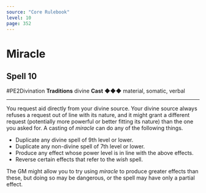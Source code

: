 ```yaml
---
source: "Core Rulebook"
level: 10
page: 352
---
```


# Miracle
## Spell 10
#PE2Divination 
**Traditions** divine
**Cast** ◆◆◆ material, somatic, verbal

-----
You request aid directly from your divine source. Your divine source always refuses a request out of line with its nature, and it might grant a different request (potentially more powerful or better fitting its nature) than the one you asked for. A casting of *miracle* can do any of the following things.
- Duplicate any divine spell of 9th level or lower.
- Duplicate any non-divine spell of 7th level or lower.  
- Produce any effect whose power level is in line with the above effects.
- Reverse certain effects that refer to the *wish* spell.  

The GM might allow you to try using *miracle* to produce greater effects than these, but doing so may be dangerous, or the spell may have only a partial effect.